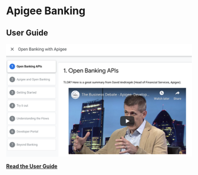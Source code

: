 # Apigee Banking

## User Guide

![Docs](./docs-src/docs.png)

__[Read the User Guide](https://laughingbiscuit.github.io/apigee-reference-bank)__

